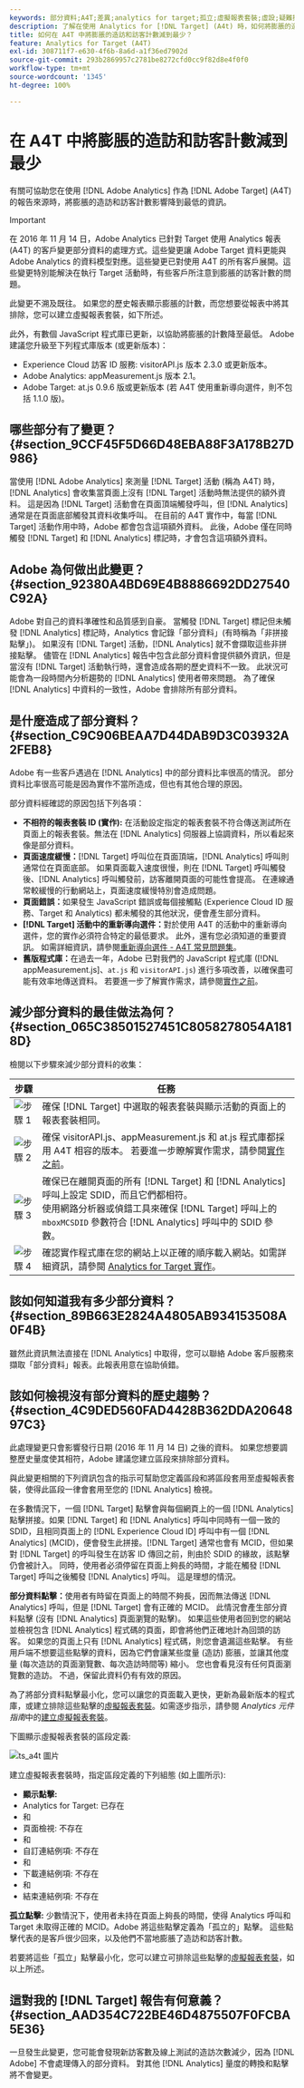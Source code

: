 ```yaml
---
keywords: 部分資料;A4T;差異;analytics for target;孤立;虛擬報表套裝;虛設;疑難排解;未拼接;膨脹;未指定
description: 了解在使用 Analytics for [!DNL Target] (A4t) 時，如何將膨脹的造訪和訪客計數影響降到最低。 了解什麼是「部分資料」以及如何使其減少。
title: 如何在 A4T 中將膨脹的造訪和訪客計數減到最少？
feature: Analytics for Target (A4T)
exl-id: 308711f7-e630-4f6b-8a6d-a1f36ed7902d
source-git-commit: 293b2869957c2781be8272cfd0cc9f82d8e4f0f0
workflow-type: tm+mt
source-wordcount: '1345'
ht-degree: 100%

---
```


# 在 A4T 中將膨脹的造訪和訪客計數減到最少

有關可協助您在使用 [!DNL Adobe Analytics] 作為 [!DNL Adobe Target] (A4T) 的報告來源時，將膨脹的造訪和訪客計數影響降到最低的資訊。

>[!IMPORTANT]
>在 2016 年 11 月 14 日，Adobe Analytics 已針對 Target 使用 Analytics 報表 (A4T) 的客戶變更部分資料的處理方式。這些變更讓 Adobe Target 資料更能與 Adobe Analytics 的資料模型對應。這些變更已對使用 A4T 的所有客戶展開。這些變更特別能解決在執行 Target 活動時，有些客戶所注意到膨脹的訪客計數的問題。
>
>此變更不溯及既往。 如果您的歷史報表顯示膨脹的計數，而您想要從報表中將其排除，您可以建立虛擬報表套裝，如下所述。
>
>此外，有數個 JavaScript 程式庫已更新，以協助將膨脹的計數降至最低。 Adobe 建議您升級至下列程式庫版本 (或更新版本)：
>
>* Experience Cloud 訪客 ID 服務: visitorAPI.js 版本 2.3.0 或更新版本。
>* Adobe Analytics: appMeasurement.js 版本 2.1。
>* Adobe Target: at.js 0.9.6 版或更新版本 (若 A4T 使用重新導向選件，則不包括 1.1.0 版)。


## 哪些部分有了變更？ {#section_9CCF45F5D66D48EBA88F3A178B27D986}

當使用 [!DNL Adobe Analytics] 來測量 [!DNL Target] 活動 (稱為 A4T) 時，[!DNL Analytics] 會收集當頁面上沒有 [!DNL Target] 活動時無法提供的額外資料。 這是因為 [!DNL Target] 活動會在頁面頂端觸發呼叫，但 [!DNL Analytics] 通常是在頁面底部觸發其資料收集呼叫。 在目前的 A4T 實作中，每當 [!DNL Target] 活動作用中時，Adobe 都會包含這項額外資料。 此後，Adobe 僅在同時觸發 [!DNL Target] 和 [!DNL Analytics] 標記時，才會包含這項額外資料。

## Adobe 為何做出此變更？ {#section_92380A4BD69E4B8886692DD27540C92A}

Adobe 對自己的資料準確性和品質感到自豪。 當觸發 [!DNL Target] 標記但未觸發 [!DNL Analytics] 標記時，Analytics 會記錄「部分資料」(有時稱為「非拼接點擊」)。 如果沒有 [!DNL Target] 活動，[!DNL Analytics] 就不會擷取這些非拼接點擊。 儘管在 [!DNL Analytics] 報告中包含此部分資料會提供額外資訊，但是當沒有 [!DNL Target] 活動執行時，還會造成各期的歷史資料不一致。 此狀況可能會為一段時間內分析趨勢的 [!DNL Analytics] 使用者帶來問題。 為了確保 [!DNL Analytics] 中資料的一致性，Adobe 會排除所有部分資料。

## 是什麼造成了部分資料？ {#section_C9C906BEAA7D44DAB9D3C03932A2FEB8}

Adobe 有一些客戶遇過在 [!DNL Analytics] 中的部分資料比率很高的情況。 部分資料比率很高可能是因為實作不當所造成，但也有其他合理的原因。

部分資料經確認的原因包括下列各項：

* **不相符的報表套裝 ID (實作):** 在活動設定指定的報表套裝不符合傳送測試所在頁面上的報表套裝。無法在 [!DNL Analytics] 伺服器上協調資料，所以看起來像是部分資料。
* **頁面速度緩慢：**[!DNL Target] 呼叫位在頁面頂端，[!DNL Analytics] 呼叫則通常位在頁面底部。 如果頁面載入速度很慢，則在 [!DNL Target] 呼叫觸發後、[!DNL Analytics] 呼叫觸發前，訪客離開頁面的可能性會提高。 在連線通常較緩慢的行動網站上，頁面速度緩慢特別會造成問題。
* **頁面錯誤：**&#x200B;如果發生 JavaScript 錯誤或每個接觸點 (Experience Cloud ID 服務、Target 和 Analytics) 都未觸發的其他狀況，便會產生部分資料。
* **[!DNL Target] 活動中的重新導向選件：**&#x200B;對於使用 A4T 的活動中的重新導向選件，您的實作必須符合特定的最低要求。 此外，還有您必須知道的重要資訊。 如需詳細資訊，請參閱[重新導向選件 - A4T 常見問題集](/help/main/c-integrating-target-with-mac/a4t/r-a4t-faq/a4t-faq-redirect-offers.md#section_FA9384C2AA9D41EDBCE263FFFD1D9B58)。
* **舊版程式庫：**&#x200B;在過去一年，Adobe 已對我們的 JavaScript 程式庫 ([!DNL appMeasurement.js]、`at.js` 和 `visitorAPI.js`) 進行多項改善，以確保盡可能有效率地傳送資料。 若要進一步了解實作需求，請參閱[實作之前](/help/main/c-integrating-target-with-mac/a4t/before-implement.md#concept_046BC89C03044417A30B63CE34C22543)。

## 減少部分資料的最佳做法為何？ {#section_065C38501527451C8058278054A1818D}

檢閱以下步驟來減少部分資料的收集：

| 步驟 | 任務 |
| --- | --- |
| ![步驟 1](assets/step1_icon.png) | 確保 [!DNL Target] 中選取的報表套裝與顯示活動的頁面上的報表套裝相同。 |
| ![步驟 2](assets/step2_icon.png) | 確保 visitorAPI.js、appMeasurement.js 和 at.js 程式庫都採用 A4T 相容的版本。 若要進一步瞭解實作需求，請參閱[實作之前](/help/main/c-integrating-target-with-mac/a4t/before-implement.md)。 |
| ![步驟 3](assets/step3_icon.png) | 確保已在離開頁面的所有 [!DNL Target] 和 [!DNL Analytics] 呼叫上設定 SDID，而且它們都相符。<br/>使用網路分析器或偵錯工具來確保 [!DNL Target] 呼叫上的 `mboxMCSDID` 參數符合 [!DNL Analytics] 呼叫中的 SDID 參數。 |
| ![步驟 4](assets/step4_icon.png) | 確認實作程式庫在您的網站上以正確的順序載入網站。如需詳細資訊，請參閱 [Analytics for Target 實作](/help/main/c-integrating-target-with-mac/a4t/a4timplementation.md)。 |

## 該如何知道我有多少部分資料？ {#section_89B663E2824A4805AB934153508A0F4B}

雖然此資訊無法直接在 [!DNL Analytics] 中取得，您可以聯絡 Adobe 客戶服務來擷取「部分資料」報表。此報表用意在協助偵錯。

## 該如何檢視沒有部分資料的歷史趨勢？ {#section_4C9DED560FAD4428B362DDA2064897C3}

此處理變更只會影響發行日期 (2016 年 11 月 14 日) 之後的資料。 如果您想要調整歷史量度使其相符，Adobe 建議您建立區段來排除部分資料。

與此變更相關的下列資訊包含的指示可幫助您定義區段和將區段套用至虛擬報表套裝，使得此區段一律會套用至您的 [!DNL Analytics] 檢視。

在多數情況下，一個 [!DNL Target] 點擊會與每個網頁上的一個 [!DNL Analytics] 點擊拼接。如果 [!DNL Target] 和 [!DNL Analytics] 呼叫中同時有一個一致的 SDID，且相同頁面上的 [!DNL Experience Cloud ID] 呼叫中有一個 [!DNL Analytics] (MCID)，便會發生此拼接。[!DNL Target] 通常也會有 MCID，但如果對 [!DNL Target] 的呼叫發生在訪客 ID 傳回之前，則由於 SDID 的緣故，該點擊仍會被計入。 同時，使用者必須停留在頁面上夠長的時間，才能在觸發 [!DNL Target] 呼叫之後觸發 [!DNL Analytics] 呼叫。 這是理想的情況。

**部分資料點擊：**&#x200B;使用者有時留在頁面上的時間不夠長，因而無法傳送 [!DNL Analytics] 呼叫，但是 [!DNL Target] 會有正確的 MCID。 此情況會產生部分資料點擊 (沒有 [!DNL Analytics] 頁面瀏覽的點擊)。 如果這些使用者回到您的網站並檢視包含 [!DNL Analytics] 程式碼的頁面，即會將他們正確地計為回頭的訪客。 如果您的頁面上只有 [!DNL Analytics] 程式碼，則您會遺漏這些點擊。 有些用戶端不想要這些點擊的資料，因為它們會讓某些度量 (造訪) 膨脹，並讓其他度量 (每次造訪的頁面瀏覽數、每次造訪時間等) 縮小。 您也會看見沒有任何頁面瀏覽數的造訪。 不過，保留此資料仍有有效的原因。

為了將部分資料點擊最小化，您可以讓您的頁面載入更快，更新為最新版本的程式庫，或建立排除這些點擊的[虛擬報表套裝](https://experienceleague.adobe.com/docs/analytics/components/virtual-report-suites/vrs-workflow/vrs-create.html)。如需逐步指示，請參閱 *Analytics 元件指南*&#x200B;中的[建立虛擬報表套裝](https://experienceleague.adobe.com/docs/analytics/components/virtual-report-suites/vrs-workflow/vrs-create.html)。

下圖顯示虛擬報表套裝的區段定義:

![ts_a4t 圖片](assets/ts_a4t.png)

建立虛擬報表套裝時，指定區段定義的下列組態 (如上圖所示):

* **顯示點擊:**
* Analytics for Target: 已存在
* 和
* 頁面檢視: 不存在
* 和
* 自訂連結例項: 不存在
* 和
* 下載連結例項: 不存在
* 和
* 結束連結例項: 不存在

**孤立點擊:** 少數情況下，使用者未持在頁面上夠長的時間，使得 Analytics 呼叫和 Target 未取得正確的 MCID。Adobe 將這些點擊定義為「孤立的」點擊。 這些點擊代表的是客戶很少回來，以及他們不當地膨脹了造訪和訪客計數。

若要將這些「孤立」點擊最小化，您可以建立可排除這些點擊的[虛擬報表套裝](https://experienceleague.adobe.com/docs/analytics/components/virtual-report-suites/vrs-workflow/vrs-create.html)，如以上所述。

## 這對我的 [!DNL Target] 報告有何意義？ {#section_AAD354C722BE46D4875507F0FCBA5E36}

一旦發生此變更，您可能會發現新訪客數及線上測試的造訪次數減少，因為 [!DNL Adobe] 不會處理傳入的部分資料。 對其他 [!DNL Analytics] 量度的轉換和點擊將不會變更。
